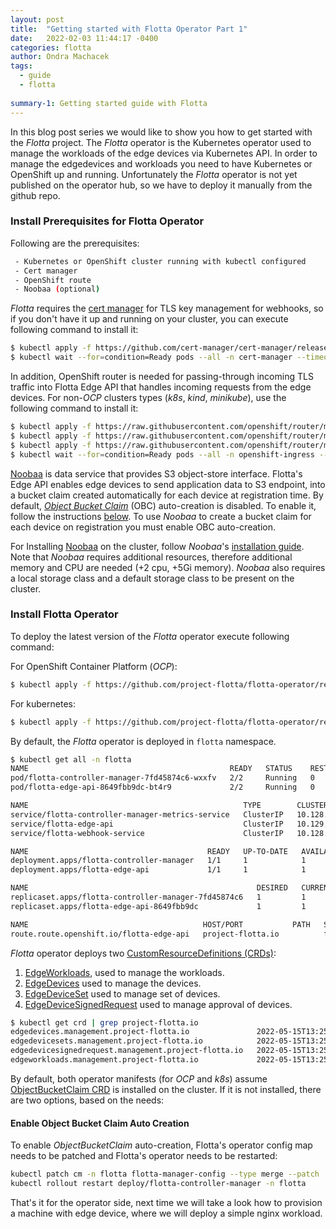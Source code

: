 ```yaml
---
layout: post
title:  "Getting started with Flotta Operator Part 1"
date:   2022-02-03 11:44:17 -0400
categories: flotta
author: Ondra Machacek
tags:
  - guide
  - flotta
  
summary-1: Getting started guide with Flotta
---
```

In this blog post series we would like to show you how to get started with the _Flotta_ project.
The _Flotta_ operator is the Kubernetes operator used to manage the workloads of the edge devices via
Kubernetes API. In order to manage the edgedevices and workloads you need to have Kubernetes or OpenShift up and
running. Unfortunately the _Flotta_ operator is not yet published on the operator hub, so we have to deploy it manually from the github repo.

### Install Prerequisites for Flotta Operator
Following are the prerequisites:

```bash
 - Kubernetes or OpenShift cluster running with kubectl configured
 - Cert manager
 - OpenShift route
 - Noobaa (optional)
```

_Flotta_ requires the [cert manager](https://cert-manager.io/docs/) for TLS key management for webhooks, so if you don't have it up and running on your cluster,
you can execute following command to install it:

```bash
$ kubectl apply -f https://github.com/cert-manager/cert-manager/releases/download/v1.7.1/cert-manager.yaml
$ kubectl wait --for=condition=Ready pods --all -n cert-manager --timeout=60s
```

In addition, OpenShift router is needed for passing-through incoming TLS traffic into Flotta Edge API that handles incoming
requests from the edge devices.
For non-_OCP_ clusters types (_k8s_, _kind_, _minikube_), use the following command to install it:
```bash
$ kubectl apply -f https://raw.githubusercontent.com/openshift/router/master/deploy/router_rbac.yaml
$ kubectl apply -f https://raw.githubusercontent.com/openshift/router/master/deploy/route_crd.yaml
$ kubectl apply -f https://raw.githubusercontent.com/openshift/router/master/deploy/router.yaml
$ kubectl wait --for=condition=Ready pods --all -n openshift-ingress --timeout=60s
```

[Noobaa](https://noobaa.github.io/) is data service that provides S3 object-store interface. Flotta's Edge API enables
edge devices to send application data to S3 endpoint, into a bucket claim created automatically for each device at
registration time. By default, [_Object Bucket Claim_](https://github.com/kube-object-storage/lib-bucket-provisioner/blob/master/doc/design/object-bucket-lib.md#design) (OBC) auto-creation is disabled. To enable it, follow the instructions [below](#enable-object-bucket-claim-auto-creation).
To use _Noobaa_ to create a bucket claim for each device on registration you must enable OBC auto-creation.

For Installing [Noobaa](https://noobaa.github.io/) on the cluster, follow _Noobaa_'s [installation guide](https://github.com/noobaa/noobaa-operator#usage).
Note that _Noobaa_ requires additional resources, therefore additional memory and CPU are needed (+2 cpu, +5Gi memory).
_Noobaa_ also requires a local storage class and a default storage class to be present on the cluster.

### Install Flotta Operator
To deploy the latest version of the _Flotta_ operator execute following command:

For OpenShift Container Platform (_OCP_):
```bash
$ kubectl apply -f https://github.com/project-flotta/flotta-operator/releases/download/v0.1.0/ocp-flotta-operator.yaml
```
For kubernetes:
```bash
$ kubectl apply -f https://github.com/project-flotta/flotta-operator/releases/download/v0.1.0/k8s-flotta-operator.yaml
```

By default, the _Flotta_ operator is deployed in `flotta` namespace.

```bash
$ kubectl get all -n flotta
NAME                                             READY   STATUS    RESTARTS        AGE
pod/flotta-controller-manager-7fd45874c6-wxxfv   2/2     Running   0               3d17h
pod/flotta-edge-api-8649fbb9dc-bt4r9             2/2     Running   0               3d17h

NAME                                                TYPE        CLUSTER-IP       EXTERNAL-IP   PORT(S)                      AGE
service/flotta-controller-manager-metrics-service   ClusterIP   10.128.238.94    <none>        8443/TCP,8080/TCP            3d17h
service/flotta-edge-api                             ClusterIP   10.129.85.18     <none>        8043/TCP,8080/TCP,8443/TCP   3d17h
service/flotta-webhook-service                      ClusterIP   10.128.120.232   <none>        443/TCP                      3d17h

NAME                                        READY   UP-TO-DATE   AVAILABLE   AGE
deployment.apps/flotta-controller-manager   1/1     1            1           3d17h
deployment.apps/flotta-edge-api             1/1     1            1           3d17h

NAME                                                   DESIRED   CURRENT   READY   AGE
replicaset.apps/flotta-controller-manager-7fd45874c6   1         1         1       3d17h
replicaset.apps/flotta-edge-api-8649fbb9dc             1         1         1       3d17h

NAME                                       HOST/PORT           PATH   SERVICES          PORT    TERMINATION   WILDCARD
route.route.openshift.io/flotta-edge-api   project-flotta.io          flotta-edge-api   yggds   passthrough   None

```

_Flotta_ operator deploys two [CustomResourceDefinitions (CRDs)](https://kubernetes.io/docs/concepts/extend-kubernetes/api-extension/custom-resources/#customresourcedefinitions):
1. [EdgeWorkloads](https://github.com/project-flotta/flotta-operator/blob/main/config/crd/bases/management.project-flotta.io_edgeworkloads.yaml), used to manage the workloads.
2. [EdgeDevices](https://github.com/project-flotta/flotta-operator/blob/main/config/crd/bases/management.project-flotta.io_edgedevices.yaml) used to manage the devices.
3. [EdgeDeviceSet](https://github.com/project-flotta/flotta-operator/blob/main/config/crd/bases/management.project-flotta.io_edgedevicesets.yaml) used to manage set of devices.
4. [EdgeDeviceSignedRequest](https://github.com/project-flotta/flotta-operator/blob/main/config/crd/bases/management.project-flotta.io_edgedevicesignedrequest.yaml) used to manage approval of devices.

```bash
$ kubectl get crd | grep project-flotta.io
edgedevices.management.project-flotta.io               2022-05-15T13:25:11Z
edgedevicesets.management.project-flotta.io            2022-05-15T13:25:11Z
edgedevicesignedrequest.management.project-flotta.io   2022-05-15T13:25:11Z
edgeworkloads.management.project-flotta.io             2022-05-15T13:25:11Z
```

By default, both operator manifests (for _OCP_ and _k8s_) assume [ObjectBucketClaim CRD](https://github.com/kube-object-storage/lib-bucket-provisioner/blob/master/pkg/apis/objectbucket.io/v1alpha1/objectbucketclaim_types.go) is installed on the cluster.
If it is not installed, there are two options, based on the needs:

#### Enable Object Bucket Claim Auto Creation
To enable _ObjectBucketClaim_ auto-creation, Flotta's operator config map needs to be patched and Flotta's operator needs to be restarted:
```bash
kubectl patch cm -n flotta flotta-manager-config --type merge --patch '{ "data": { "OBC_AUTO_CREATE": "true"} }'
kubectl rollout restart deploy/flotta-controller-manager -n flotta
```

That's it for the operator side, next time we will take a look how to provision a machine with edge device, where we will deploy a simple nginx workload.
